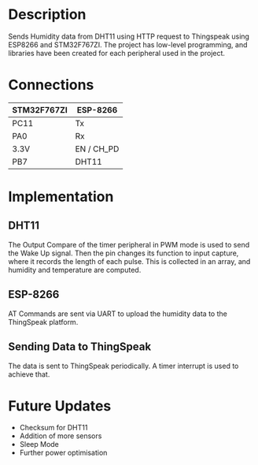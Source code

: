 # Description

Sends Humidity data from DHT11 using HTTP request to Thingspeak using ESP8266 and STM32F767ZI. The project has low-level programming, and libraries have been created for each peripheral used in the project.

# Connections

**STM32F767ZI**  | **ESP-8266**
------------- | -------------
PC11  | Tx
PA0  | Rx
3.3V  | EN / CH_PD
PB7 | DHT11

# Implementation

## DHT11

The Output Compare of the timer peripheral in PWM mode is used to send the Wake Up signal. Then the pin changes its function to input capture, where it records the length of each pulse. This is collected in an array, and humidity and temperature are computed.

## ESP-8266

AT Commands are sent via UART to upload the humidity data to the ThingSpeak platform. 

## Sending Data to ThingSpeak

The data is sent to ThingSpeak periodically. A timer interrupt is used to achieve that.

# Future Updates

- Checksum for DHT11
- Addition of more sensors
- Sleep Mode
- Further power optimisation
